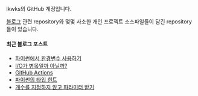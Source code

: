 lkwks의 GitHub 계정입니다.

[블로그](https://lkwks.github.io) 관련 repository와 몇몇 사소한 개인 프로젝트 소스파일들이 담긴 repository들이 있습니다.


#### 최근 블로그 포스트
<!-- BLOG-POST-LIST:START -->
- [파이썬에서 환경변수 사용하기](https://lkwks.github.io/python/2022/12/01/%ED%8C%8C%EC%9D%B4%EC%8D%AC%EC%97%90%EC%84%9C-%ED%99%98%EA%B2%BD%EB%B3%80%EC%88%98-%EC%82%AC%EC%9A%A9%ED%95%98%EA%B8%B0.html)
- [I/O가 병목일까 아닐까?](https://lkwks.github.io/%EA%B8%B0%ED%83%80/2022/11/28/IO-%EB%B3%91%EB%AA%A9.html)
- [GitHub Actions](https://lkwks.github.io/github/2022/11/28/GitHub-Action.html)
- [파이썬의 타입 힌트](https://lkwks.github.io/python/2022/11/27/%ED%8C%8C%EC%9D%B4%EC%8D%AC%EC%9D%98-%ED%83%80%EC%9E%85-%ED%9E%8C%ED%8A%B8.html)
- [개수를 지정하지 않고 파라미터 받기](https://lkwks.github.io/python/2022/11/27/%EA%B0%9C%EC%88%98%EB%A5%BC-%EC%A7%80%EC%A0%95%ED%95%98%EC%A7%80-%EC%95%8A%EA%B3%A0-%ED%8C%8C%EB%9D%BC%EB%AF%B8%ED%84%B0-%EB%B0%9B%EA%B8%B0.html)
<!-- BLOG-POST-LIST:END -->
  
<!--![Top Langs](https://github-readme-stats.vercel.app/api/top-langs/?username=lkwks)-->
